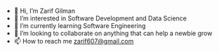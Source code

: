 - 👋 Hi, I’m Zarif Gilman
- 👀 I’m interested in Software Development and Data Science
- 🌱 I’m currently learning Software Engineering
- 💞️ I’m looking to collaborate on anything that can help a newbie grow
- 📫 How to reach me zarif607@gmail.com

<!---
zarif607/zarif607 is a ✨ special ✨ repository because its `README.md` (this file) appears on your GitHub profile.
You can click the Preview link to take a look at your changes.
--->
